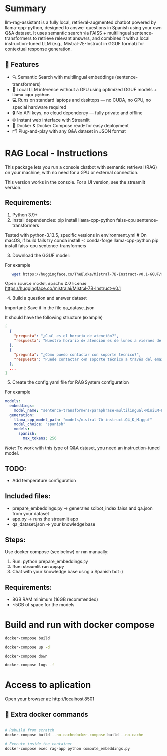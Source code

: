 Summary
===============================

llm-rag-assistant is a fully local, retrieval-augmented chatbot powered by llama-cpp-python, designed to answer questions in Spanish using your own Q&A dataset. It uses semantic search via FAISS + multilingual sentence-transformers to retrieve relevant answers, and combines it with a local instruction-tuned LLM (e.g., Mistral-7B-Instruct in GGUF format) for contextual response generation.

## 🚀 Features
-	🔍 Semantic Search with multilingual embeddings (sentence-transformers)
-	🧠 Local LLM inference without a GPU using optimized GGUF models + llama-cpp-python
-	💻 Runs on standard laptops and desktops — no CUDA, no GPU, no special hardware required
-	🔒 No API keys, no cloud dependency — fully private and offline
-	🌐 Instant web interface with Streamlit
-	🐳 Docker & Docker Compose ready for easy deployment
-	🗂️ Plug-and-play with any Q&A dataset in JSON format

RAG Local - Instructions
===============================

This package lets you run a console chatbot with semantic retrieval (RAG) on your machine, with no need for a GPU or external connection.

This version works in the console. For a UI version, see the streamlit version.

Requirements:
-------------
1. Python 3.9+
2. Install dependencies:
   pip install llama-cpp-python faiss-cpu sentence-transformers

Tested with python-3.13.5, specific versions in environment.yml
    # On macOS, if build fails try
    conda install -c conda-forge llama-cpp-python
    pip install faiss-cpu sentence-transformers

3. Download the GGUF model:

For example
```bash
   wget https://huggingface.co/TheBloke/Mistral-7B-Instruct-v0.1-GGUF/resolve/main/mistral-7b-instruct-v0.1.Q4_K_M.gguf -O mistral-7b-instruct.Q4_K_M.gguf
```

Open source model, apache 2.0 license
  https://huggingface.co/mistralai/Mistral-7B-Instruct-v0.1

4. Build a question and answer dataset

Important: Save it in the file qa_dataset.json

It should have the following structure (example)
```json
[
  {
    "pregunta": "¿Cuál es el horario de atención?",
    "respuesta": "Nuestro horario de atención es de lunes a viernes de 9:00 a 18:00 horas y sábados de 9:00 a 14:00."
  },
  {
    "pregunta": "¿Cómo puedo contactar con soporte técnico?",
    "respuesta": "Puede contactar con soporte técnico a través del email soporte@empresa.com, llamando al 900-123-456 o mediante el chat en vivo de nuestra web."
  },
  ...
]
```

5. Create the config.yaml file for RAG System configuration

For example

```yaml
models:
  embeddings:
    model_name: "sentence-transformers/paraphrase-multilingual-MiniLM-L12-v2"
  generation:
    llama_cpp_model_path: "models/mistral-7b-instruct.Q4_K_M.gguf"
    model_choice: "spanish"
    models:
      spanish:
        max_tokens: 256
```

*Note:* To work with this type of Q&A dataset, you need an instruction-tuned model.

TODO:
-----
* Add temperature configuration

Included files:
-------------------
- prepare_embeddings.py → generates scibot_index.faiss and qa.json from your dataset
- app.py  → runs the streamlit app
- qa_dataset.json → your knowledge base

Steps:
------

Use docker compose (see below) or run manually:

1. Run: python prepare_embeddings.py
2. Run: streamlit run app.py
3. Chat with your knowledge base using a Spanish bot :)

Requirements:
-----------
- 8GB RAM minimum (16GB recommended)
- ~5GB of space for the models


# Build and run with docker compose

```bash
docker-compose build

docker-compose up -d

docker-compose down

docker-compose logs -f
```

# Access to aplication 

Open your browser at: http://localhost:8501

## 🐳 Extra docker commands

```bash

# Rebuild from scratch
docker-compose build --no-cachedocker-compose build --no-cache

# Execute inside the container
docker-compose exec rag-app python compute_embeddings.py
```
